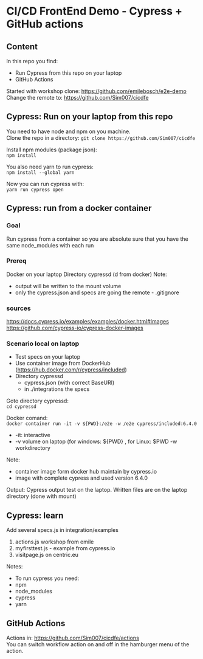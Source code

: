 # CI/CD FrontEnd Demo - Cypress + GitHub actions

## Content
In this repo you find:
- Run Cypress from this repo on your laptop
- GitHub Actions

Started with workshop clone: 
 https://github.com/emilebosch/e2e-demo   
Change the remote to: 
 https://github.com/Sim007/cicdfe 

## Cypress: Run on your laptop from this repo
You need to have node and npm on you machine.  
Clone the repo in a directory:
``git clone https://github.com/Sim007/cicdfe``

Install npm modules (package json):  
``npm install``

You also need yarn to run cypress:  
``npm install --global yarn``

Now you can run cypress with:   
``yarn run cypress open``
## Cypress: run from a docker container
### Goal
Run cypress from a container so you are absolute sure that you have the same node_modules with each run
### Prereq
Docker on your laptop
Directory cypressd (d from docker)
Note: 
- output will be written to the mount volume
- only the cypress.json and specs are going the remote - .gitignore


### sources
https://docs.cypress.io/examples/examples/docker.html#Images 
https://github.com/cypress-io/cypress-docker-images

### Scenario local on laptop
- Test specs on your laptop  
- Use container image from DockerHub (https://hub.docker.com/r/cypress/included)   
- Directory cypressd
  - cypress.json (with correct BaseURl)
  - in ./integrations the specs 

Goto directory cypressd:  
`` cd cypressd ``  

Docker comand:  
``
docker container run -it -v ${PWD}:/e2e -w /e2e cypress/included:6.4.0
``
- -it: interactive
- -v volume on laptop (for windows: ${PWD} , for Linux: $PWD 
-w workdirectory 

Note: 
- container image form docker hub maintain by cypress.io
- image with complete cypress and used version 6.4.0

Output:
Cypress output test on the laptop.
Written files are on the laptop directory (done with mount) 


## Cypress: learn
Add several specs.js in integration/examples 
1) actions.js workshop from emile
2) myfirsttest.js - example from cypress.io  
3) visitpage.js on centric.eu

Notes:  
- To run cypress you need:
- npm
- node_modules
- cypress
- yarn

## GitHub Actions

Actions in: https://github.com/Sim007/cicdfe/actions  
You can switch workflow action on and off in the hamburger menu of the action.


